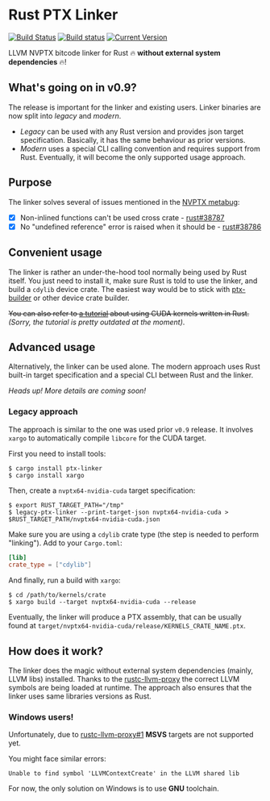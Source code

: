 # Rust PTX Linker
[![Build Status](https://travis-ci.org/denzp/rust-ptx-linker.svg?branch=master)](https://travis-ci.org/denzp/rust-ptx-linker)
[![Build status](https://ci.appveyor.com/api/projects/status/fjhq7mdp1skpjfqu/branch/master?svg=true)](https://ci.appveyor.com/project/denzp/rust-ptx-linker/branch/master)
[![Current Version](https://img.shields.io/crates/v/ptx-linker.svg)](https://crates.io/crates/ptx-linker)

LLVM NVPTX bitcode linker for Rust 🔥 **without external system dependencies** 🔥!

## What's going on in v0.9?
The release is important for the linker and existing users.
Linker binaries are now split into *legacy* and *modern*.

* *Legacy* can be used with any Rust version and provides json target specification.
Basically, it has the same behaviour as prior versions.
* *Modern* uses a special CLI calling convention and requires support from Rust.
Eventually, it will become the only supported usage approach.

## Purpose
The linker solves several of issues mentioned in the [NVPTX metabug](https://github.com/rust-lang/rust/issues/38789):

- [x] Non-inlined functions can't be used cross crate - [rust#38787](https://github.com/rust-lang/rust/issues/38787)
- [x] No "undefined reference" error is raised when it should be - [rust#38786](https://github.com/rust-lang/rust/issues/38786)

## Convenient usage
The linker is rather an under-the-hood tool normally being used by Rust itself.
You just need to install it, make sure Rust is told to use the linker, and build a `cdylib` device crate.
The easiest way would be to stick with [ptx-builder](https://crates.io/crates/ptx-builder) or other device crate builder.

~~You can also refer to [a tutorial](https://github.com/denzp/rust-inline-cuda-tutorial/tree/master/chapter-1) about using CUDA kernels written in Rust.~~ *(Sorry, the tutorial is pretty outdated at the moment)*.

## Advanced usage
Alternatively, the linker can be used alone.
The modern approach uses Rust built-in target specification and a special CLI between Rust and the linker.

*Heads up! More details are coming soon!*

### Legacy approach
The approach is similar to the one was used prior `v0.9` release.
It involves `xargo` to automatically compile `libcore` for the CUDA target.

First you need to install tools:
```
$ cargo install ptx-linker
$ cargo install xargo
```

Then, create a `nvptx64-nvidia-cuda` target specification:
```
$ export RUST_TARGET_PATH="/tmp"
$ legacy-ptx-linker --print-target-json nvptx64-nvidia-cuda > $RUST_TARGET_PATH/nvptx64-nvidia-cuda.json
```

Make sure you are using a `cdylib` crate type (the step is needed to perform "linking").
Add to your `Cargo.toml`:
``` toml
[lib]
crate_type = ["cdylib"]
```

And finally, run a build with `xargo`:
```
$ cd /path/to/kernels/crate
$ xargo build --target nvptx64-nvidia-cuda --release
```

Eventually, the linker will produce a PTX assembly, that can be usually found at `target/nvptx64-nvidia-cuda/release/KERNELS_CRATE_NAME.ptx`.

## How does it work?
The linker does the magic without external system dependencies (mainly, LLVM libs) installed.
Thanks to the [rustc-llvm-proxy](https://crates.io/crates/rustc-llvm-proxy) the correct LLVM symbols are being loaded at runtime.
The approach also ensures that the linker uses same libraries versions as Rust.

### Windows users!
Unfortunately, due to [rustc-llvm-proxy#1](/denzp/rustc-llvm-proxy/issues/1) **MSVS** targets are not supported yet.

You might face similar errors:
```
Unable to find symbol 'LLVMContextCreate' in the LLVM shared lib
```

For now, the only solution on Windows is to use **GNU** toolchain.
